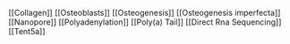 [[Collagen]]
[[Osteoblasts]]
[[Osteogenesis]]
[[Osteogenesis imperfecta]]
[[Nanopore]]
[[Polyadenylation]]
[[Poly(a) Tail]]
[[Direct Rna Sequencing]]
[[Tent5a]]
